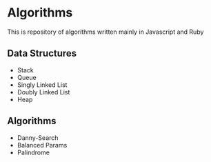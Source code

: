 Algorithms
==========

This is repository of algorithms written mainly in Javascript and Ruby

Data Structures
-----
* Stack
* Queue
* Singly Linked List
* Doubly Linked List
* Heap

Algorithms
-----
* Danny-Search
* Balanced Params
* Palindrome